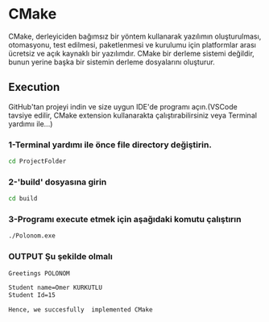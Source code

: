 # CMake

CMake, derleyiciden bağımsız bir yöntem kullanarak yazılımın oluşturulması, otomasyonu, test edilmesi, paketlenmesi ve kurulumu için platformlar arası ücretsiz ve açık kaynaklı bir yazılımdır. CMake bir derleme sistemi değildir, bunun yerine başka bir sistemin derleme dosyalarını oluşturur.

## Execution

GitHub'tan projeyi indin ve size uygun IDE'de programı açın.(VSCode tavsiye edilir, CMake extension kullanarakta çalıştırabilirsiniz veya Terminal yardımıı ile...) <br/>

### 1-Terminal yardımı ile önce file directory değiştirin.

```bash
cd ProjectFolder
```

### 2-'build' dosyasına girin

```bash
cd build
```

### 3-Programı execute etmek için aşağıdaki komutu çalıştırın

```bash
./Polonom.exe
```

### OUTPUT Şu şekilde olmalı

```bash
Greetings POLONOM

Student name=Omer KURKUTLU
Student Id=15

Hence, we succesfully  implemented CMake
```

